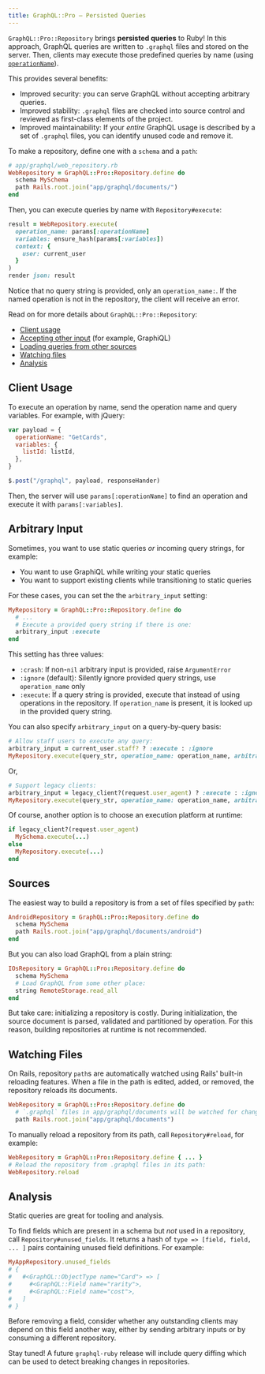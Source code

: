 ```yaml
---
title: GraphQL::Pro — Persisted Queries
---
```



`GraphQL::Pro::Repository` brings __persisted queries__ to Ruby! In this approach, GraphQL queries are written to `.graphql` files and stored on the server. Then, clients may execute those predefined queries by name (using [`operationName`](http://graphql.org/learn/queries/#operation-name)).

This provides several benefits:

- Improved security: you can serve GraphQL without accepting arbitrary queries.
- Improved stability: `.graphql` files are checked into source control and reviewed as first-class elements of the project.
- Improved maintainability: If your _entire_ GraphQL usage is described by a set of `.graphql` files, you can identify unused code and remove it.

To make a repository, define one with a `schema` and a `path`:

```ruby
# app/graphql/web_repository.rb
WebRepository = GraphQL::Pro::Repository.define do
  schema MySchema
  path Rails.root.join("app/graphql/documents/")
end
```

Then, you can execute queries by name with `Repository#execute`:

```ruby
result = WebRepository.execute(
  operation_name: params[:operationName]
  variables: ensure_hash(params[:variables])
  context: {
    user: current_user
  }
)
render json: result
```

Notice that no query string is provided, only an `operation_name:`. If the named operation is not in the repository, the client will receive an error.

Read on for more details about `GraphQL::Pro::Repository`:

- [Client usage](#client-usage)
- [Accepting other input](#arbitrary-input) (for example, GraphiQL)
- [Loading queries from other sources](#sources)
- [Watching files](#watching-files)
- [Analysis](#analysis)

## Client Usage

To execute an operation by name, send the operation name and query variables. For example, with jQuery:

```js
var payload = {
  operationName: "GetCards",
  variables: {
    listId: listId,
  },
}

$.post("/graphql", payload, responseHander)
```

Then, the server will use `params[:operationName]` to find an operation and execute it with `params[:variables]`.

## Arbitrary Input

Sometimes, you want to use static queries _or_ incoming query strings, for example:

- You want to use GraphiQL while writing your static queries
- You want to support existing clients while transitioning to static queries

For these cases, you can set the the `arbitrary_input` setting:

```ruby
MyRepository = GraphQL::Pro::Repository.define do
  # ...
  # Execute a provided query string if there is one:
  arbitrary_input :execute
end
```

This setting has three values:

- `:crash`: If non-`nil` arbitrary input is provided, raise `ArgumentError`
- `:ignore` (default): Silently ignore provided query strings, use `operation_name` only
- `:execute`: If a query string is provided, execute that instead of using operations in the repository. If `operation_name` is present, it is looked up in the provided query string.

You can also specify `arbitrary_input` on a query-by-query basis:

```ruby
# Allow staff users to execute any query:
arbitrary_input = current_user.staff? ? :execute : :ignore
MyRepository.execute(query_str, operation_name: operation_name, arbitrary_input: arbitrary_input)
```

Or,

```ruby
# Support legacy clients:
arbitrary_input = legacy_client?(request.user_agent) ? :execute : :ignore
MyRepository.execute(query_str, operation_name: operation_name, arbitrary_input: arbitrary_input)
```

Of course, another option is to choose an execution platform at runtime:

```ruby
if legacy_client?(request.user_agent)
  MySchema.execute(...)
else
  MyRepository.execute(...)
end
```

## Sources

The easiest way to build a repository is from a set of files specified by `path`:

```ruby
AndroidRepository = GraphQL::Pro::Repository.define do
  schema MySchema
  path Rails.root.join("app/graphql/documents/android")
end
```

But you can also load GraphQL from a plain string:

```ruby
IOsRepository = GraphQL::Pro::Repository.define do
  schema MySchema
  # Load GraphQL from some other place:
  string RemoteStorage.read_all
end
```

But take care: initializing a repository is costly. During initialization, the source document is parsed, validated and partitioned by operation. For this reason, building repositories at runtime is not recommended.

## Watching Files

On Rails, repository `path`s are automatically watched using Rails' built-in reloading features. When a file in the path is edited, added, or removed, the repository reloads its documents.

```ruby
WebRepository = GraphQL::Pro::Repository.define do
  # `.graphql` files in app/graphql/documents will be watched for changes:
  path Rails.root.join("app/graphql/documents")
```

To manually reload a repository from its path, call `Repository#reload`, for example:

```ruby
WebRepository = GraphQL::Pro::Repository.define { ... }
# Reload the repository from .graphql files in its path:
WebRepository.reload
```

## Analysis

Static queries are great for tooling and analysis.

To find fields which are present in a schema but _not_ used in a repository, call `Repository#unused_fields`. It returns a hash of `type => [field, field, ... ]` pairs containing unused field definitions. For example:

```ruby
MyAppRepository.unused_fields
# {
#   #<GraphQL::ObjectType name="Card"> => [
#     #<GraphQL::Field name="rarity">,
#     #<GraphQL::Field name="cost">,
#   ]
# }
```

Before removing a field, consider whether any outstanding clients may depend on this field another way, either by sending arbitrary inputs or by consuming a different repository.

Stay tuned! A future `graphql-ruby` release will include query diffing which can be used to detect breaking changes in repositories.
